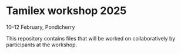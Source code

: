 # Tamilex workshop 2025

10–12 February, Pondicherry

This repository contains files that will be worked on collaboratively by participants at the workshop.
